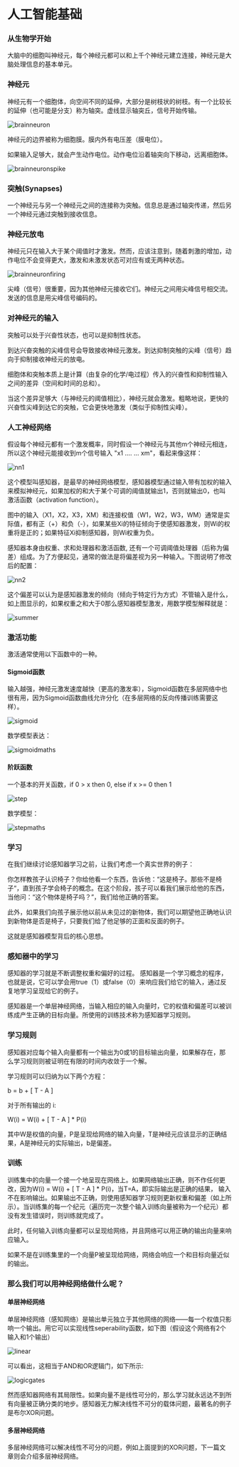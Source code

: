 
# 人工智能基础

### 从生物学开始

  大脑中的细胞叫神经元，每个神经元都可以和上千个神经元建立连接，神经元是大脑处理信息的基本单元。
  
### 神经元

神经元有一个细胞体，向空间不同的延伸，大部分是树枝状的树枝。有一个比较长的延伸（也可能是分支）称为轴突。虚线显示轴突丘，信号开始传输。

![brainneuron](https://www.codeproject.com/KB/AI/NeuralNetwork_1/brainneuron.png)

神经元的边界被称为细胞膜。膜内外有电压差（膜电位）。

如果输入足够大，就会产生动作电位。动作电位沿着轴突向下移动，远离细胞体。

![brainneuronspike](https://www.codeproject.com/KB/AI/NeuralNetwork_1/brainneuronspike.png)

### 突触(Synapses)

一个神经元与另一个神经元之间的连接称为突触。信息总是通过轴突传递，然后另一个神经元通过突触到接收信息。

### 神经元放电

神经元只在输入大于某个阈值时才激发。然而，应该注意到，随着刺激的增加，动作电位不会变得更大，激发和未激发状态可对应有或无两种状态。

![brainneuronfiring](https://www.codeproject.com/KB/AI/NeuralNetwork_1/brainneuronfiring.png)

尖峰（信号）很重要，因为其他神经元接收它们。神经元之间用尖峰信号相交流。发送的信息是用尖峰信号编码的。

### 对神经元的输入

突触可以处于兴奋性状态，也可以是抑制性状态。

到达兴奋突触的尖峰信号会导致接收神经元激发。到达抑制突触的尖峰（信号）趋向于抑制接收神经元的放电。

细胞体和突触本质上是计算（由复杂的化学/电过程）传入的兴奋性和抑制性输入之间的差异（空间和时间的总和）。

当这个差异足够大（与神经元的阈值相比），神经元就会激发。粗略地说，更快的兴奋性尖峰到达它的突触，它会更快地激发（类似于抑制性尖峰）。

### 人工神经网络

假设每个神经元都有一个激发概率，同时假设一个神经元与其他m个神经元相连，所以这个神经元能接收到m个信号输入 "x1 …. … xm"，看起来像这样：

![nn1](https://www.codeproject.com/KB/AI/NeuralNetwork_1/nn1.png)

这个模型叫感知器，是最早的神经网络模型，感知器模型通过输入带有加权的输入来模拟神经元，如果加权的和大于某个可调的阈值就输出1，否则就输出0，也叫
激活函数（activation function）。

图中的输入（X1，X2，X3，XM）和连接权值（W1，W2，W3，WM）通常是实际值，都有正（+）和负（-），如果某些Xi的特征倾向于使感知器激发，则Wi的权重将是正的；如果特征Xi抑制感知器，则Wi权重为负。

感知器本身由权重、求和处理器和激活函数, 还有一个可调阈值处理器（后称为偏差）组成。为了方便起见，通常的做法是将偏差视为另一种输入。下图说明了修改后的配置：

![nn2](https://www.codeproject.com/KB/AI/NeuralNetwork_1/nn2.png)

这个偏差可以认为是感知器激发的倾向（倾向于特定行为方式）不管输入是什么，如上图显示的，如果权重之和大于0那么感知器模型激发，用数学模型解释就是：

![summer](https://www.codeproject.com/KB/AI/NeuralNetwork_1/summer.png)

### 激活功能
激活通常使用以下函数中的一种。
#### Sigmoid函数
输入越强，神经元激发速度越快（更高的激发率），Sigmoid函数在多层网络中也很有用，因为Sigmoid函数曲线允许分化（在多层网络的反向传播训练需要这样）。

![sigmoid](https://www.codeproject.com/KB/AI/NeuralNetwork_1/sigmoid.png)

数学模型表达：

![sigmoidmaths](https://www.codeproject.com/KB/AI/NeuralNetwork_1/sigmoidmaths.png)

#### 阶跃函数

一个基本的开关函数，if 0 > x then 0, else if x >= 0 then 1

![step](https://www.codeproject.com/KB/AI/NeuralNetwork_1/step.png)

数学模型：

![stepmaths](https://www.codeproject.com/KB/AI/NeuralNetwork_1/stepmaths.png)

### 学习

在我们继续讨论感知器学习之前，让我们考虑一个真实世界的例子：

你怎样教孩子认识椅子？你给他看一个东西，告诉他：“这是椅子。那些不是椅子“，直到孩子学会椅子的概念。在这个阶段，孩子可以看我们展示给他的东西，当他问：“这个物体是椅子吗？”，我们给他正确的答案。

此外，如果我们向孩子展示他以前从未见过的新物体，我们可以期望他正确地认识到新物体是否是椅子，只要我们给了他足够的正面和反面的例子。

这就是感知器模型背后的核心思想。

### 感知器中的学习

感知器的学习就是不断调整权重和偏好的过程。
感知器是一个学习概念的程序，也就是说，它可以学会用true（1）或false（0）来响应我们给它的输入，通过反复地学习呈现给它的例子。

感知器是一个单层神经网络，当输入相应的输入向量时，它的权值和偏差可以被训练成产生正确的目标向量。所使用的训练技术称为感知器学习规则。

### 学习规则
感知器对应每个输入向量都有一个输出为0或1的目标输出向量，如果解存在，那么学习规则则被证明在有限的时间内收敛于一个解。

学习规则可以归纳为以下两个方程：

b = b + [ T - A ]

对于所有输出的 i:

W(i) = W(i) + [ T - A ] * P(i)

其中W是权值的向量，P是呈现给网络的输入向量，T是神经元应该显示的正确结果，A是神经元的实际输出，b是偏差。

### 训练
训练集中的向量一个接一个地呈现在网络上。如果网络输出正确，则不作任何更改，因为W(i) = W(i) + [ T - A ] * P(i)，当T=A，即实际输出是正确的结果，
输入不在影响输出。如果输出不正确，则使用感知器学习规则更新权重和偏差（如上所示）。当训练集的每一个纪元（遍历完一次整个输入训练向量被称为一个纪元）都没有发生错误时，则训练就完成了。

此时，任何输入训练向量都可以呈现给网络，并且网络可以用正确的输出向量来响应输入。

如果不是在训练集里的一个向量P被呈现给网络，网络会响应一个和目标向量近似的输出。

### 那么我们可以用神经网络做什么呢？
#### 单层神经网络
单层神经网络（感知网络）是输出单元独立于其他网络的网络——每一个权值只影响一个输出。用它可以实现线性seperability函数，如下图（假设这个网络有2个输入和1个输出）

![linear](https://www.codeproject.com/KB/AI/NeuralNetwork_1/linear.png)

可以看出，这相当于AND和OR逻辑门，如下所示:

![logicgates](https://www.codeproject.com/KB/AI/NeuralNetwork_1/logicgates.png)

然而感知器网络有其局限性。如果向量不是线性可分的，那么学习就永远达不到所有向量被正确分类的地步。感知器无力解决线性不可分的载体问题，最著名的例子是布尔XOR问题。

#### 多层神经网络
多层神经网络可以解决线性不可分的问题，例如上面提到的XOR问题，下一篇文章则会介绍多层神经网络。
